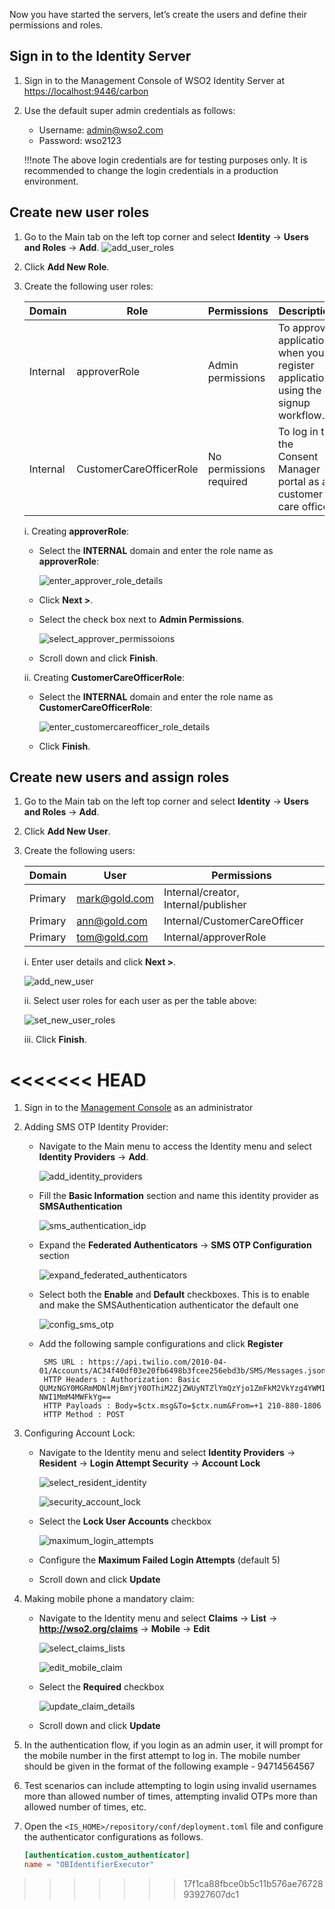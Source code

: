 Now you have started the servers, let’s create the users and define their permissions and  roles.
 
## Sign in to the Identity Server
 
1. Sign in to the Management Console of WSO2 Identity Server at [https://localhost:9446/carbon](https://localhost:9446/carbon)

2. Use the default super admin credentials as follows:
    - Username: admin@wso2.com
    - Password: wso2123
    
    !!!note
        The above login credentials are for testing purposes only. It is recommended to change the login credentials in 
        a production environment.
   
## Create new user roles

1. Go to the Main tab on the left top corner and select **Identity** -> **Users and Roles** -> **Add**. ![add_user_roles](../assets/img/get-started/quick-start-guide/go-to-add-user-roles.png)
2. Click **Add New Role**.
3. Create the following user roles:   

    | Domain | Role| Permissions | Description |
    |--------|--------|--------|---------------|
    |Internal|approverRole|Admin permissions| To approve applications when you register applications using the signup workflow. |
    |Internal|CustomerCareOfficerRole|No permissions required | To log in to the Consent Manager portal as a customer care officer. |

    i. Creating **approverRole**:
    
      - Select the **INTERNAL** domain and enter the role name as **approverRole**:
      
        ![enter_approver_role_details](../assets/img/get-started/quick-start-guide/enter-role-details-approver-role.png)
      
      - Click **Next >**.
      
      - Select the check box next to **Admin Permissions**.
      
        ![select_approver_permissoions](../assets/img/get-started/quick-start-guide/select-permissions.png)
            
      - Scroll down and click **Finish**.
      
    ii. Creating **CustomerCareOfficerRole**:
    
      - Select the **INTERNAL** domain and enter the role name as **CustomerCareOfficerRole**:
      
        ![enter_customercareofficer_role_details](../assets/img/get-started/quick-start-guide/enter-role-details-customercareofficer_role.png)
      
      - Click **Finish**.
 
## Create new users and assign roles

1. Go to the Main tab on the left top corner and select **Identity** -> **Users and Roles** -> **Add**.
2. Click **Add New User**.
3. Create the following users:
 
    | Domain | User| Permissions|
    |--------|--------|--------|
    |Primary|mark@gold.com|Internal/creator, Internal/publisher|
    |Primary|ann@gold.com|Internal/CustomerCareOfficer|
    |Primary|tom@gold.com|Internal/approverRole|

    i. Enter user details and click **Next >**. 
    
    ![add_new_user](../assets/img/get-started/quick-start-guide/add-new-user.png)
    
    ii. Select user roles for each user as per the table above: 
    
    ![set_new_user_roles](../assets/img/get-started/quick-start-guide/set-new-user-roles.png)
        
    iii. Click **Finish**.


<<<<<<< HEAD
=======
1. Sign in to the [Management Console](https://localhost:9446/carbon) as an administrator

2. Adding SMS OTP Identity Provider:

     - Navigate to the Main menu to access the Identity menu and select **Identity Providers** -> **Add**.
     
        ![add_identity_providers](../assets/img/get-started/quick-start-guide/go-to-add-identity-providers.png)

     - Fill the **Basic Information** section and name this identity provider as **SMSAuthentication**

        ![sms_authentication_idp](../assets/img/get-started/quick-start-guide/sms-authentication-idp.png)

     - Expand the **Federated Authenticators** -> **SMS OTP Configuration** section

        ![expand_federated_authenticators](../assets/img/get-started/quick-start-guide/expand-federated-authenticators.png)

     - Select both the **Enable** and **Default** checkboxes. This is to enable and make the SMSAuthentication authenticator the default one

        ![config_sms_otp](../assets/img/get-started/quick-start-guide/config-sms-otp.png)

     - Add the following sample configurations and click **Register**

        ```
         SMS URL : https://api.twilio.com/2010-04-01/Accounts/AC34f40df03e20fb6498b3fcee256ebd3b/SMS/Messages.json
         HTTP Headers : Authorization: Basic QUMzNGY0MGRmMDNlMjBmYjY0OThiM2ZjZWUyNTZlYmQzYjo1ZmFkM2VkYzg4YWM1NTNiMmFiZjc4 NWI1MmM4MWFkYg==
         HTTP Payloads : Body=$ctx.msg&To=$ctx.num&From=+1 210-880-1806
         HTTP Method : POST
        ```
       
3. Configuring Account Lock:

    - Navigate to the Identity menu and select **Identity Providers** -> **Resident** -> **Login Attempt Security** -> **Account Lock**

        ![select_resident_identity](../assets/img/get-started/quick-start-guide/go-to-resident-identity-providers.png)

       ![security_account_lock](../assets/img/get-started/quick-start-guide/login-security-account-lock.png)
    
    - Select the **Lock User Accounts** checkbox

       ![maximum_login_attempts](../assets/img/get-started/quick-start-guide/maximum-failed-login-attempts.png)

    - Configure the **Maximum Failed Login Attempts** (default 5)

    - Scroll down and click **Update**

4. Making mobile phone a mandatory claim:

    - Navigate to the Identity menu and select **Claims** -> **List** -> **http://wso2.org/claims** -> **Mobile** -> **Edit**

        ![select_claims_lists](../assets/img/get-started/quick-start-guide/go-to-claims-lists.png)

      ![edit_mobile_claim](../assets/img/get-started/quick-start-guide/edit-mobile-claim.png)

    - Select the **Required** checkbox

        ![update_claim_details](../assets/img/get-started/quick-start-guide/update-local-claim-details.png)

    - Scroll down and click **Update**

5. In the authentication flow, if you login as an admin user, it will prompt for the mobile number in the first
   attempt to log in. The mobile number should be given in the format of the following example - 94714564567

6. Test  scenarios can include attempting to login using invalid usernames more than allowed number of times, attempting
   invalid OTPs more than allowed number of times, etc.

7. Open the `<IS_HOME>/repository/conf/deployment.toml` file and configure the authenticator configurations as follows.

   ```toml
   [authentication.custom_authenticator]
   name = "OBIdentifierExecutor"
   ```
>>>>>>> 17f1ca88fbce0b5c11b576ae7672893927607dc1
    
 